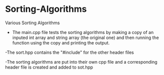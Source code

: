 # Sorting-Algorithms
Various Sorting Algorithms
- The main.cpp file tests the sorting algorithms by making a copy of an inputed int array and string array (the original one) and then running the function using the copy and    printing the output.

-The sort.hpp contains the "#include" for the other header files

-The sorting algorithms are put into their own cpp file and a corresponding header file is created and added to sot.hpp
